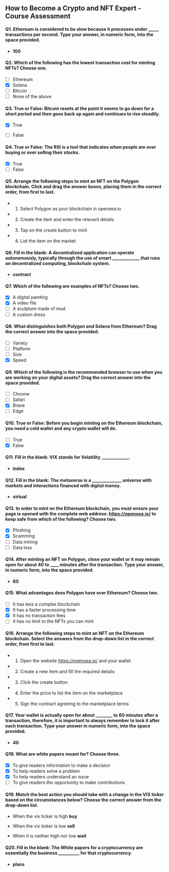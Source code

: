 ## How to Become a Crypto and NFT Expert - Course Assessment

#### Q1. Ethereum is considered to be slow because it processes under _____ transactions per second. Type your answer, in numeric form, into the space provided.

- __100__

#### Q2. Which of the following has the lowest transaction cost for minting NFTs? Choose one.

- [ ] Ethereum
- [x] Solana
- [ ] Bitcoin
- [ ] None of the above

#### Q3. True or False: Bitcoin resets at the point it seems to go down for a short period and then goes back up again and continues to rise steadily.

- [x] True
- [ ] False


#### Q4. True or False: The RSI is a tool that indicates when people are over buying or over selling their stocks.

- [x] True
- [ ] False

#### Q5. Arrange the following steps to mint an NFT on the Polygon blockchain. Click and drag the answer boxes, placing them in the correct order, from first to last.

- 1. Select Polygon as your blockchain in opensea.io
- 2. Create the item and enter the relevant details
- 3. Tap on the create button to mint
- 4. List the item on the market

#### Q6. Fill in the blank: A decentralized application can operate autonomously, typically through the use of smart _____________ that runs on decentralized computing, blockchain system.

- __contract__

#### Q7. Which of the following are examples of NFTs? Choose two.

- [x] A digital painting
- [x] A video file
- [ ] A sculpture made of mud
- [ ] A custom dress

#### Q8. What distinguishes both Polygon and Solana from Ethereum? Drag the correct answer into the space provided.

- [ ] Variety
- [ ] Platform
- [ ] Size
- [x] Speed

#### Q9. Which of the following is the recommended browser to use when you are working on your digital assets? Drag the correct answer into the space provided.

- [ ] Chrome
- [ ] Safari
- [x] Brave
- [ ] Edge

#### Q10. True or False: Before you begin minting on the Ethereum blockchain, you need a cold wallet and any crypto wallet will do.

- [ ] True
- [x] False

#### Q11. Fill in the blank: VIX stands for Volatility _____________.

- __index__

#### Q12. Fill in the blank: The metaverse is a ______________ universe with markets and interactions financed with digital money.

- __virtual__

#### Q13. In order to mint on the Ethereum blockchain, you must ensure your page is opened with the complete web address: https://opensea.io/ to keep safe from which of the following? Choose two.

- [x] Phishing
- [x] Scamming
- [ ] Data mining
- [ ] Data loss

#### Q14. After minting an NFT on Polygon, close your wallet or it may remain open for about 40 to ____ minutes after the transaction. Type your answer, in numeric form, into the space provided.

- __60__

#### Q15. What advantages does Polygon have over Ethereum? Choose two.

- [ ] It has less a complex blockchain
- [x] It has a faster processing time
- [x] It has no transaction fees
- [ ] It has no limit to the NFTs you can mint

#### Q16. Arrange the following steps to mint an NFT on the Ethereum blockchain. Select the answers from the drop-down list in the correct order, from first to last.

- 1. Open the website https://opensea.io/ and your wallet
- 2. Create a new item and fill the required details
- 3. Click the create button
- 4. Enter the price to list the item on the marketplace
- 5. Sign the contract agreeing to the marketplace terms

#### Q17. Your wallet is actually open for about ________ to 60 minutes after a transaction, therefore, it is important to always remember to lock it after each transaction. Type your answer in numeric form, into the space provided.

- __40__

#### Q18. What are white papers meant for? Choose three.

- [x] To give readers information to make a decision
- [x] To help readers solve a problem
- [x] To help readers understand an issue
- [ ] To give readers the opportunity to make contributions

#### Q19. Match the best action you should take with a change in the VIX ticker based on the circumstances below? Choose the correct answer from the drop-down list.

- When the vix ticker is high __buy__

- When the vix ticker is low __sell__

- When it is neither high nor low __wait__

#### Q20. Fill in the blank: The White papers for a cryptocurrency are essentially the business __________ for that cryptocurrency.

- __plans__